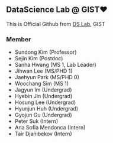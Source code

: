 ## DataScience Lab @ GIST❤️
This is Official Github from [DS Lab](https://sundong.kim/), GIST

### Member
- Sundong Kim (Professor)
- Sejin Kim (Postdoc)
- Sanha Hwang (MS 1, Lab Leader)
- Jihwan Lee (MS/PHD 1)
- Jaehyun Park (MS/PHD 0)
- Woochang Sim (MS 1)
- Jagyun Im (Undergrad)
- Hyebin Jin (Undergrad)
- Hosung Lee (Undergrad)
- Hyunjun Huh (Undergrad)
- Gyojun Gu (Undergrad)
- Peter Suk (Intern)
- Ana Sofia Mendonca (Intern)
- Tair Djanibekov (Intern)
